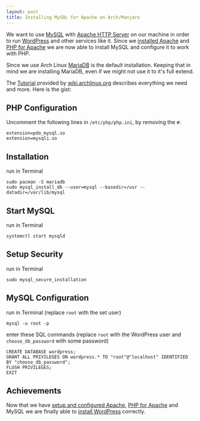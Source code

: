 ```yaml
---
layout: post
title: Installing MySQL for Apache on Arch/Manjaro
---
```


We want to use [MySQL](https://www.mysql.com/) with 
[Apache HTTP Server](https://httpd.apache.org/) on our machine 
in order to run [WordPress](https://wordpress.org/) and other services like it.
Since we [installed Apache](/installing-apache-on-arch-manjaro/) 
and [PHP for Apache](/installing-php-for-apache-on-arch-manjaro/) 
we are now able to install MySQL and configure it to work with PHP.
 
Since we use Arch Linux [MariaDB](https://mariadb.org/) is the default installation. 
Keeping that in mind we are installing MariaDB, even if we might not use it to it's full extend.

The [Tutorial](https://wiki.archlinux.org/index.php/Apache_HTTP_Server#PHP) 
provided by [wiki.archlinux.org](https://wiki.archlinux.org) 
describes everything we need and more. Here is the gist:

## PHP Configuration
Uncomment the following lines in `/etc/php/php.ini`, by removing the `#`:

    extension=pdo_mysql.so
    extension=mysqli.so

## Installation
run in Terminal

    sudo pacman -S mariadb
    sudo mysql_install_db --user=mysql --basedir=/usr --datadir=/var/lib/mysql
    
## Start MySQL
run in Terminal

    systemctl start mysqld
    
## Setup Security
run in Terminal

    sudo mysql_secure_installation 

## MySQL Configuration
run in Terminal (replace `root` with the set user)

    mysql -u root -p

enter these SQL commands 
(replace `root` with the WordPress user and `choose_db_password` with some password)
    
    CREATE DATABASE wordpress;
    GRANT ALL PRIVILEGES ON wordpress.* TO "root"@"localhost" IDENTIFIED BY "choose_db_password";
    FLUSH PRIVILEGES;
    EXIT
    
## Achievements
Now that we have [setup and configured Apache](/installing-apache-on-arch-manjaro/), 
[PHP for Apache](/installing-php-for-apache-on-arch-manjaro) and 
MySQL we are finally able to [install WordPress](/installing-wordpress-on-arch-manjaro/) correctly.
